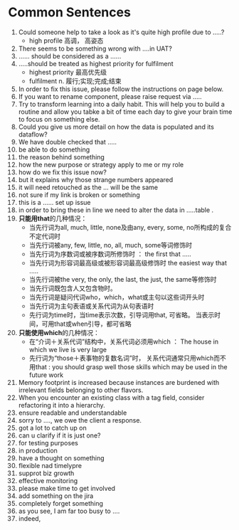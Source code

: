 # Common Sentences

1. Could someone help to take a look as it's quite high profile due to .....?
   * high profile   高调， 高姿态
2. There seems to be something wrong with ....in UAT?
3. ...... should be considered as  a ......
4. .....should be treated as  highest priority for fulfilment
   - highest priority   最高优先级
   - fulfilment   n. 履行;实现;完成;结束
5. In order to fix this issue, please follow the instructions on page below.
6. If you want to rename component, please raise request via .....
7. Try to transform learning into a daily habit. This will help you to build a routine and allow you tabke a bit of time each day to give your brain time to focus on something else.
8. Could you give us more detail on how the data is populated and its dataflow?
9. We have double checked that .....
10. be able to do something
11. the reason behind something
12. how the new purpose or strategy apply to me or my role
13. how do we fix this issue now?
14. but it explains why those strange numbers appeared
15. it will need retouched as the ... will be the same
16. not sure if my link is broken or something
17. this is a ......  set up issue
18. in order to bring these in line we need to alter the data in .....table .
19. **只能用that**的几种情况：
    - 当先行词为all, much, little, none及由any, every, some, no所构成的复合不定代词时
    - 当先行词被any, few, little, no, all, much, some等词修饰时
    - 当先行词为序数词或被序数词所修饰时   ：  the first that .....
    - 当先行词为形容词最高级或被形容词最高级修饰时   the easiest way that .....
    - 当先行词被the very, the only, the last, the just, the same等修饰时
    - 当先行词既包含人又包含物时。
    - 当先行词是疑问代词who，which，what或主句以这些词开头时
    - 当先行词为主句表语或关系代词为从句表语时
    - 先行词为time时，当time表示次数，引导词用that, 可省略。 当表示时间，可用that或when引导，都可省略
20. **只能使用which**的几种情况：
    - 在“介词＋关系代词”结构中，关系代词必须用which   ：   The house in which we live is very large
    - 先行词为“those＋表事物的复数名词”时， 关系代词通常只用which而不用that  :   you should grasp well those skills which may be used in the future work
21. Memory footprint is increased because instances are burdened with irrelevant fields belonging to other flavors.
22. When you encounter an existing class with a tag field, consider refactoring it into a hierarchy.
23. ensure readable and understandable
24. sorry to ...., we owe the client a response.
25. got a lot to catch up on
26. can u clarify if it is just one?
27. for testing purposes
28. in production
29. have a thought on something
30. flexible nad timelypre
31. supprot biz growth
32. effective monitoring
33. please make time to get involved
34. add something on the jira
35. completely forget something
36. as you see, I am far too busy to ....
37. indeed, 

  